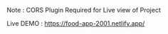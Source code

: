 Note : CORS Plugin Required for Live view of Project

Live DEMO : https://food-app-2001.netlify.app/

